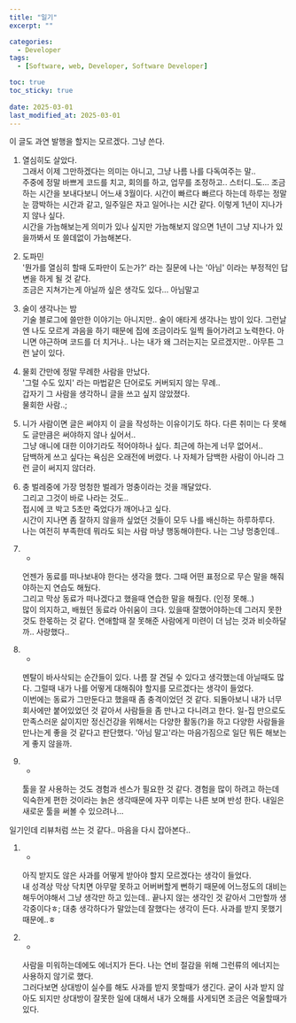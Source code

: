 ```yaml
---
title: "일기"
excerpt: ""

categories:
  - Developer
tags:
  - [Software, web, Developer, Software Developer]

toc: true
toc_sticky: true
 
date: 2025-03-01
last_modified_at: 2025-03-01
---   
```


이 글도 과연 발행을 할지는 모르겠다.
그냥 쓴다.


1. 열심히도 살았다.     
    그래서 이제 그만하겠다는 의미는 아니고, 그냥 나름 나를 다독여주는 말..     
    주중에 정말 바쁘게 코드를 치고, 회의를 하고, 업무를 조정하고.. 스터디..도... 조금 하는 시간을 보내다보니 어느새 3월이다. 시간이 빠르다 빠르다 하는데 하루는 정말 눈 깜박하는 시간과 같고, 일주일은 자고 일어나는 시간 같다. 이렇게 1년이 지나가지 않나 싶다.    
    시간을 가늠해보는게 의미가 있나 싶지만 가늠해보지 않으면 1년이 그냥 지나가 있을까봐서 또 쓸데없이 가늠해본다.    
    
1. 도파민    
    '뭔가를 열심히 할때 도파만이 도는가?' 라는 질문에 나는 '아님' 이라는 부정적인 답변을 하게 될 것 같다.     
    조금은 지쳐가는게 아닐까 싶은 생각도 있다... 아님말고

1. 술이 생각나는 밤     
    기술 블로그에 쓸만한 이야기는 아니지만.. 술이 애타게 생각나는 밤이 있다. 그런날엔 나도 모르게 과음을 하기 때문에 집에 조금이라도 일찍 들어가려고 노력한다. 아니면 야근하며 코드를 더 치거나..
    나는 내가 왜 그러는지는 모르겠지만.. 아무튼 그런 날이 있다.

1. 물회
    간만에 정말 무례한 사람을 만났다.     
    '그럴 수도 있지' 라는 마법같은 단어로도 커버되지 않는 무례..    
    갑자기 그 사람을 생각하니 글을 쓰고 싶지 않았졌다.    
    물회한 사람..;     
    
1. 니가 사람이면 글은 써야지
    이 글을 작성하는 이유이기도 하다. 다른 취미는 다 못해도 글만큼은 써야하지 않나 싶어서..    
    그냥 애니에 대한 이야기라도 적어야하나 싶다. 최근에 하는게 너무 없어서..     
    담백하게 쓰고 싶다는 욕심은 오래전에 버렸다. 나 자체가 담백한 사람이 아니라 그런 글이 써지지 않더라.

1. 충
    벌레중에 가장 멍청한 벌레가 멍충이라는 것을 깨달았다.     
    그리고 그것이 바로 나라는 것도..      
    접시에 코 박고 5초만 죽었다가 깨어나고 싶다.    
    시간이 지나면 좀 잘하지 않을까 싶었던 것들이 모두 나를 배신하는 하루하루다.    
    나는 여전히 부족한데 뭐라도 되는 사람 마냥 행동해야한다. 나는 그냥 멍충인데..      

1. -
    언젠가 동료를 떠나보내야 한다는 생각을 했다. 그때 어떤 표정으로 무슨 말을 해줘야하는지 연습도 해뒀다.   
    그리고 막상 동료가 떠나겠다고 했을때 연습한 말을 해줬다. (인정 못해..)     
    많이 의지하고, 배웠던 동료라 아쉬움이 크다. 있을때 잘했어야하는데 그러지 못한것도 한몫하는 것 같다. 연애할때 잘 못해준 사람에게 미련이 더 남는 것과 비슷하달까.. 사랑했다..      

1. - 
    멘탈이 바사삭되는 순간들이 있다. 나름 잘 견딜 수 있다고 생각했는데 아닐때도 많다. 그럴때 내가 나를 어떻게 대해줘야 할지를 모르겠다는 생각이 들었다.    
    이번에는 동료가 그만둔다고 했을때 좀 충격이었던 것 같다. 되돌아보니 내가 너무 회사에만 붙어있었던 것 같아서 사람들을 좀 만나고 다니려고 한다. 일-집 만으로도 만족스러운 삶이지만 정신건강을 위해서는 다양한 활동(?)을 하고 다양한 사람들을 만나는게 좋을 것 같다고 판단했다. '아님 말고'라는 마음가짐으로 일단 뭐든 해보는게 좋지 않을까.

1. - 
    툴을 잘 사용하는 것도 경험과 센스가 필요한 것 같다. 경험을 많이 하려고 하는데 익숙한게 편한 것이라는 늙은 생각때문에 자꾸 미루는 나른 보며 반성 한다. 내일은 새로운 툴을 써볼 수 있으려나...
    
일기인데 리뷰처럼 쓰는 것 같다.. 마음을 다시 잡아본다..
     
    
1. -
    아직 받지도 않은 사과를 어떻게 받아야 할지 모르겠다는 생각이 들었다.     
    내 성격상 막상 닥치면 아무말 못하고 어버버할게 뻔하기 때문에 어느정도의 대비는 해두어야해서 그냥 생각만 하고 있는데.. 끝나지 않는 생각인 것 같아서 그만할까 생각중이다ㅎ;
    대충 생각하다가 말았는데 잘했다는 생각이 든다. 사과를 받지 못했기 때문에..ㅎ

1. -
    사람을 미워하는데에도 에너지가 든다. 나는 연비 절감을 위해 그런류의 에너지는 사용하지 않기로 했다.     
    그러다보면 상대방이 실수를 해도 사과를 받지 못할때가 생긴다. 굳이 사과 받지 않아도 되지만 상대방이 잘못한 일에 대해서 내가 오해를 사게되면 조금은 억울할때가 있다.